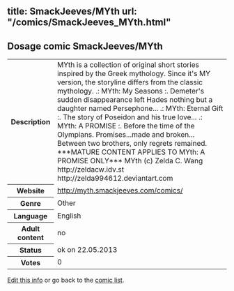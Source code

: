 title: SmackJeeves/MYth
url: "/comics/SmackJeeves_MYth.html"
---
Dosage comic SmackJeeves/MYth
-----------------------------------------

<p id="msg"></p>
<script type="text/javascript">
if (window.location.search === '?edit_info_mail=sent_ok') {
  var elem = document.getElementById("msg");
  elem.innerHTML = 'Edited information sucessfully sent for review, which is usually done daily. Thanks!';
  elem.className = 'ok';
}
</script>
<table class="comicinfo">
<tr>
<th>Description</th><td>MYth is a collection of original short stories inspired by the Greek mythology. Since it's MY version, the storyline differs from the classic mythology. .: MYth: My Seasons :. Demeter's sudden disappearance left Hades nothing but a daughter named Persephone... .: MYth: Eternal Gift :. The story of Poseidon and his true love... .: MYth: A PROMISE :. Before the time of the Olympians. Promises...made and broken... Between two brothers, only regrets remained. ***MATURE CONTENT APPLIES TO MYth: A PROMISE ONLY*** MYth (c) Zelda C. Wang http://zeldacw.idv.st http://zelda994612.deviantart.com</td>
</tr>
<tr>
<th>Website</th><td><a href="http://myth.smackjeeves.com/comics/">http://myth.smackjeeves.com/comics/</a></td>
</tr>
<tr>
<th>Genre</th><td>Other</td>
</tr>
<tr>
<th>Language</th><td>English</td>
</tr>
<tr>
<th>Adult content</th><td>no</td>
</tr>
<tr>
<th>Status</th><td>ok on 22.05.2013</td>
</tr>
<tr>
<th>Votes</th><td>0</td>
</tr>
</table>

[Edit this info](SmackJeeves_MYth_edit.html) or go back to the [comic list](../comic-index.html).

